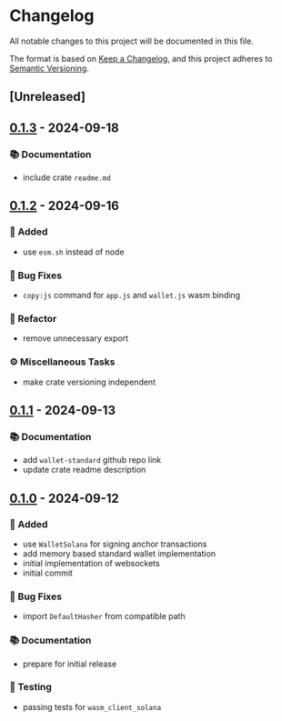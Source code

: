 # Changelog

All notable changes to this project will be documented in this file.

The format is based on [Keep a Changelog](https://keepachangelog.com/en/1.0.0/),
and this project adheres to [Semantic Versioning](https://semver.org/spec/v2.0.0.html).

## [Unreleased]

## [0.1.3](https://github.com/ifiokjr/wasm_solana/compare/wallet_standard_browser@v0.1.2...wallet_standard_browser@v0.1.3) - 2024-09-18

### <!-- 3 -->📚 Documentation

- include crate `readme.md`

## [0.1.2](https://github.com/ifiokjr/wasm_solana/compare/wallet_standard_browser@v0.1.1...wallet_standard_browser@v0.1.2) - 2024-09-16

### <!-- 0 -->🎉 Added

- use `esm.sh` instead of node

### <!-- 1 -->🐛 Bug Fixes

- `copy:js` command for `app.js` and `wallet.js` wasm binding

### <!-- 2 -->🚜 Refactor

- remove unnecessary export

### <!-- 7 -->⚙️ Miscellaneous Tasks

- make crate versioning independent

## [0.1.1](https://github.com/ifiokjr/wasm_solana/compare/wallet_standard_browser@v0.1.0...wallet_standard_browser@v0.1.1) - 2024-09-13

### <!-- 3 -->📚 Documentation

- add `wallet-standard` github repo link
- update crate readme description

## [0.1.0](https://github.com/ifiokjr/wasm_solana/releases/tag/wallet_standard_browser@v0.1.0) - 2024-09-12

### <!-- 0 -->🎉 Added

- use `WalletSolana` for signing anchor transactions
- add memory based standard wallet implementation
- initial implementation of websockets
- initial commit

### <!-- 1 -->🐛 Bug Fixes

- import `DefaultHasher` from compatible path

### <!-- 3 -->📚 Documentation

- prepare for initial release

### <!-- 6 -->🧪 Testing

- passing tests for `wasm_client_solana`
